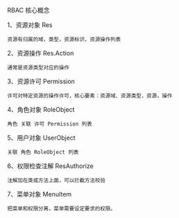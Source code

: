 
RBAC 核心概念



1、资源对象 Res
      
    资源有归属的域，类型，资源标识，资源操作列表

2、资源操作 Res.Action 
   
    通常是资源类型对应的操作

3、资源许可 Permission   
   
    许可对特定资源的操作许可，核心要素：资源域、资源类型，资源，操作
    
    

4、角色对象 RoleObject 
   
    角色 关联 许可 Permission 列表

5、用户对象 UserObject 
   
    关联 角色 RoleObject 列表
   
6、权限检查注解 ResAuthorize
   
    注解加在类或方法上面，可以拦截方法校验
   
7、菜单对象 MenuItem  

    把菜单和权限分离，菜单需要设定要求的权限。